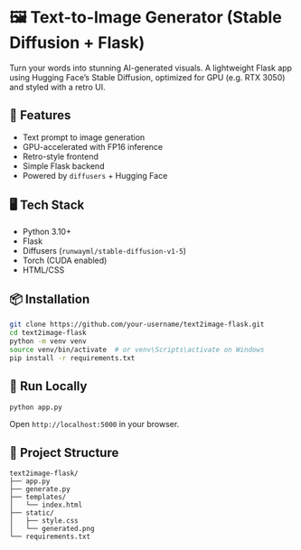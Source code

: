 # 🖼️ Text-to-Image Generator (Stable Diffusion + Flask)

Turn your words into stunning AI-generated visuals. A lightweight Flask app using Hugging Face’s Stable Diffusion, optimized for GPU (e.g. RTX 3050) and styled with a retro UI.

## 🚀 Features

- Text prompt to image generation  
- GPU-accelerated with FP16 inference  
- Retro-style frontend  
- Simple Flask backend  
- Powered by `diffusers` + Hugging Face  

## 🖥️ Tech Stack

- Python 3.10+  
- Flask  
- Diffusers (`runwayml/stable-diffusion-v1-5`)  
- Torch (CUDA enabled)  
- HTML/CSS  

## 📦 Installation

```bash
git clone https://github.com/your-username/text2image-flask.git
cd text2image-flask
python -m venv venv
source venv/bin/activate  # or venv\Scripts\activate on Windows
pip install -r requirements.txt
```

## 🧪 Run Locally

```bash
python app.py
```

Open `http://localhost:5000` in your browser.

## 📁 Project Structure

```
text2image-flask/
├── app.py
├── generate.py
├── templates/
│   └── index.html
├── static/
│   ├── style.css
│   └── generated.png
└── requirements.txt
```
